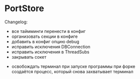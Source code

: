PortStore
=========

Changelog:
+ все таймминги перенести в конфиг
+ организовать секции в конфиге
+ добавить в конфиг опцию debug
+ исправить исключения DBConnection
+ исправить исключения в ThreadSubs
+ закрывать сокет
- освобождать терминал при запуске программы
  при форке создаётся процесс, который снова захватывает терминал
